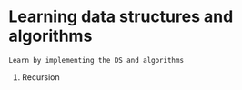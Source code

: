 # Learning data structures and algorithms
    Learn by implementing the DS and algorithms

1. Recursion


